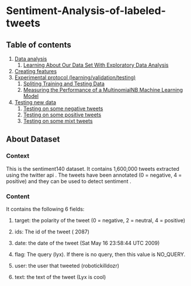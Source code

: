 # Sentiment-Analysis-of-labeled-tweets

<a name="back"></a>
## Table of contents
1. [Data analysis](#application)
    1. [Learning About Our Data Set With Exploratory Data Analysis](#subparagraph1)
2. [Creating features](#paragraph1)
3. [Experimental protocol (learning/validation/testing)](#paragraph2)
    1. [Spliting Training and Testing Data](#subparagraph31)
    1. [Measuring the Performance of a MultinomialNB Machine Learning Model](#subparagraph32)
4. [Testing new data](#paragraph3)
    1. [Testing on some negative tweets](#subparagraph41)
    1. [Testing on some positive tweets](#subparagraph42)
    1. [Testing on some mixt tweets](#subparagraph43)

## About Dataset

### Context
This is the sentiment140 dataset. It contains 1,600,000 tweets extracted using the twitter api . The tweets have been annotated (0 = negative, 4 = positive) and they can be used to detect sentiment .

### Content
It contains the following 6 fields:

1. target: the polarity of the tweet (0 = negative, 2 = neutral, 4 = positive)

2. ids: The id of the tweet ( 2087)

3. date: the date of the tweet (Sat May 16 23:58:44 UTC 2009)

4. flag: The query (lyx). If there is no query, then this value is NO_QUERY.

5. user: the user that tweeted (robotickilldozr)

6. text: the text of the tweet (Lyx is cool)
